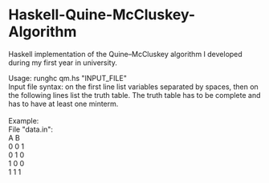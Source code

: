 # Haskell-Quine-McCluskey-Algorithm
Haskell implementation of the Quine–McCluskey algorithm I developed during my first year in university.

Usage: runghc qm.hs "INPUT_FILE" <br>
Input file syntax: on the first line list variables separated by spaces, then on
the following lines list the truth table. The truth table has to be complete and
has to have at least one minterm.
<br> <br>
Example: <br>
File "data.in":<br>
A B <br>
0 0 1 <br>
0 1 0 <br>
1 0 0 <br>
1 1 1 <br>
